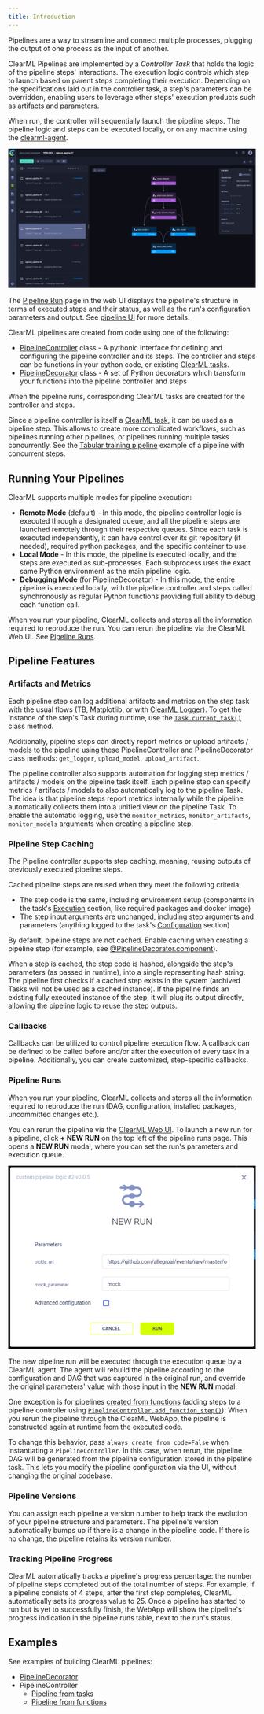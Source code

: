 ```yaml
---
title: Introduction
---
```


Pipelines are a way to streamline and connect multiple processes, plugging the output of one process as the input of another. 

ClearML Pipelines are implemented by a *Controller Task* that holds the logic of the pipeline steps' interactions. The execution logic 
controls which step to launch based on parent steps completing their execution. Depending on the specifications 
laid out in the controller task, a step's parameters can be overridden, enabling users to leverage other steps' execution 
products such as artifacts and parameters.

When run, the controller will sequentially launch the pipeline steps. The pipeline logic and steps 
can be executed locally, or on any machine using the [clearml-agent](../clearml_agent.md).

![Pipeline UI](../img/pipelines_DAG.png)

The [Pipeline Run](../webapp/pipelines/webapp_pipeline_viewing.md) page in the web UI displays the pipeline's structure 
in terms of executed steps and their status, as well as the run's configuration parameters and output. See [pipeline UI](../webapp/pipelines/webapp_pipeline_page.md) 
for more details.

ClearML pipelines are created from code using one of the following:
* [PipelineController](pipelines_sdk_tasks.md) class - A pythonic interface for defining and configuring the pipeline 
  controller and its steps. The controller and steps can be functions in your python code, or existing [ClearML tasks](../fundamentals/task.md).
* [PipelineDecorator](pipelines_sdk_function_decorators.md) class - A set of Python decorators which transform your 
  functions into the pipeline controller and steps

When the pipeline runs, corresponding ClearML tasks are created for the controller and steps. 

Since a pipeline controller is itself a [ClearML task](../fundamentals/task.md), it can be used as a pipeline step. 
This allows to create more complicated workflows, such as pipelines running other pipelines, or pipelines running multiple 
tasks concurrently. See the [Tabular training pipeline](../guides/frameworks/pytorch/notebooks/table/tabular_training_pipeline.md) 
example of a pipeline with concurrent steps.

## Running Your Pipelines
ClearML supports multiple modes for pipeline execution:
* **Remote Mode** (default) - In this mode, the pipeline controller logic is executed through a designated queue, and all 
  the pipeline steps are launched remotely through their respective queues. Since each task is executed independently, 
  it can have control over its git repository (if needed), required python packages, and the specific container to use.
* **Local Mode** - In this mode, the pipeline is executed locally, and the steps are executed as sub-processes. Each 
  subprocess uses the exact same Python environment as the main pipeline logic.
* **Debugging Mode** (for PipelineDecorator) - In this mode, the entire pipeline is executed locally, with the pipeline 
  controller and steps called synchronously as regular Python functions providing full ability to debug each function call.

When you run your pipeline, ClearML collects and stores all the information required to reproduce the run. You can rerun
the pipeline via the ClearML Web UI. See [Pipeline Runs](#pipeline-runs).

## Pipeline Features  
### Artifacts and Metrics
Each pipeline step can log additional artifacts and metrics on the step task with the usual flows (TB, Matplotlib, or with 
[ClearML Logger](../fundamentals/logger.md)). To get the instance of the step's Task during runtime, use the
[`Task.current_task()`](../references/sdk/task.md#taskcurrent_task) class method.

Additionally, pipeline steps can directly report metrics or upload artifacts / models to the pipeline using these 
PipelineController and PipelineDecorator class methods: `get_logger`, `upload_model`, `upload_artifact`.

The pipeline controller also supports automation for logging step metrics / artifacts / models on the pipeline task itself. 
Each pipeline step can specify metrics / artifacts / models to also automatically log to the pipeline Task. The idea is 
that pipeline steps report metrics internally while the pipeline automatically collects them into a unified view on the 
pipeline Task. To enable the automatic logging, use the `monitor_metrics`, `monitor_artifacts`, `monitor_models` arguments 
when creating a pipeline step.

### Pipeline Step Caching
The Pipeline controller supports step caching, meaning, reusing outputs of previously executed pipeline steps. 

Cached pipeline steps are reused when they meet the following criteria:
* The step code is the same, including environment setup (components in the task's [Execution](../webapp/webapp_exp_track_visual.md#execution) 
section, like required packages and docker image)
* The step input arguments are unchanged, including step arguments and parameters (anything logged to the task's [Configuration](../webapp/webapp_exp_track_visual.md#configuration) 
section)

By default, pipeline steps are not cached. Enable caching when creating a pipeline step (for example, see [@PipelineDecorator.component](pipelines_sdk_function_decorators.md#pipelinedecoratorcomponent)).

When a step is cached, the step code is hashed, alongside the step's parameters (as passed in runtime), into a single 
representing hash string. The pipeline first checks if a cached step exists in the system (archived Tasks will not be used 
as a cached instance). If the pipeline finds an existing fully executed instance of the step, it will plug its output directly, 
allowing the pipeline logic to reuse the step outputs.


### Callbacks

Callbacks can be utilized to control pipeline execution flow. A callback can be defined to be called before and/or after 
the execution of every task in a pipeline. Additionally, you can create customized, step-specific callbacks.

### Pipeline Runs
When you run your pipeline, ClearML collects and stores all the information required to reproduce the run (DAG, 
configuration, installed packages, uncommitted changes etc.). 

You can rerun the pipeline via the [ClearML Web UI](../webapp/pipelines/webapp_pipeline_table.md). To launch a new run 
for a pipeline, click **+ NEW RUN** on the top left of the pipeline runs page. This opens a **NEW RUN** modal, where you 
can set the run's parameters and execution queue.  

![Pipeline params UI](../img/pipelines_new_run.png)

The new pipeline run will be executed through the execution queue by a ClearML agent. The agent will rebuild 
the pipeline according to the configuration and DAG that was captured in the original run, and override the original 
parameters' value with those input in the **NEW RUN** modal.

One exception is for pipelines [created from functions](pipelines_sdk_tasks.md#steps-from-functions) (adding steps to a 
pipeline controller using [`PipelineController.add_function_step()`](../references/sdk/automation_controller_pipelinecontroller.md#add_function_step)): 
When you rerun the pipeline through the ClearML WebApp, the pipeline is constructed again at runtime from the executed 
code.

To change this behavior, pass `always_create_from_code=False` when instantiating a `PipelineController`. In this case, 
when rerun, the pipeline DAG will be generated from the pipeline configuration stored in the pipeline task. This 
lets you modify the pipeline configuration via the UI, without changing the original codebase.

### Pipeline Versions
You can assign each pipeline a version number to help track the evolution of your pipeline structure and parameters. 
The pipeline's version automatically bumps up if there is a change in the pipeline code. If there is no change, the 
pipeline retains its version number.  

### Tracking Pipeline Progress
ClearML automatically tracks a pipeline's progress percentage: the number of pipeline steps completed out of the total
number of steps. For example, if a pipeline consists of 4 steps, after the first step completes, ClearML automatically 
sets its progress value to 25. Once a pipeline has started to run but is yet to successfully finish, the WebApp will 
show the pipeline's progress indication in the pipeline runs table, next to the run's status.

## Examples

See examples of building ClearML pipelines:
* [PipelineDecorator](../guides/pipeline/pipeline_decorator.md)
* PipelineController
  * [Pipeline from tasks](../guides/pipeline/pipeline_controller.md)
  * [Pipeline from functions](../guides/pipeline/pipeline_functions.md)
 